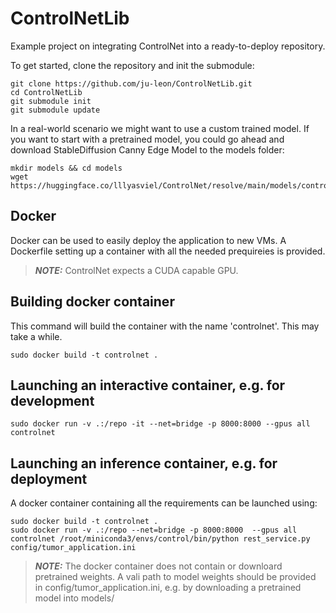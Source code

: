 # ControlNetLib

Example project on integrating ControlNet into a ready-to-deploy repository.

To get started, clone the repository and init the submodule:
```
git clone https://github.com/ju-leon/ControlNetLib.git
cd ControlNetLib
git submodule init 
git submodule update
```

In a real-world scenario we might want to use a custom trained model. If you want to start with a pretrained model, you could go ahead and download StableDiffusion Canny Edge Model to the models folder:

```
mkdir models && cd models
wget https://huggingface.co/lllyasviel/ControlNet/resolve/main/models/control_sd15_canny.pth
```

## Docker

Docker can be used to easily deploy the application to new VMs. A Dockerfile setting up a container with all the needed prequireies is provided.

> **_NOTE:_**  ControlNet expects a CUDA capable GPU.

## Building docker container

This command will build the container with the name 'controlnet'. This may take a while.

```
sudo docker build -t controlnet .
```

## Launching an interactive container, e.g. for development
```
sudo docker run -v .:/repo -it --net=bridge -p 8000:8000 --gpus all controlnet
```

## Launching an inference container, e.g. for deployment

A docker container containing all the requirements can be launched using:
```
sudo docker build -t controlnet .
sudo docker run -v .:/repo --net=bridge -p 8000:8000  --gpus all controlnet /root/miniconda3/envs/control/bin/python rest_service.py config/tumor_application.ini
```

> **_NOTE:_**  The docker container does not contain or downloard pretrained weights. A vali path to model weights should be provided in config/tumor_application.ini, e.g. by downloading a pretrained model into models/
